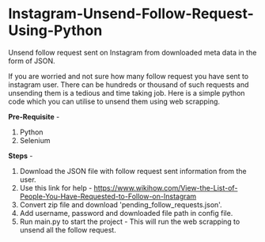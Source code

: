# Instagram-Unsend-Follow-Request-Using-Python
Unsend follow request sent on Instagram from downloaded meta data in the form of JSON.

If you are worried and not sure how many follow request you have sent to instagram user. There can be hundreds or thousand of such requests and unsending them is a tedious and time taking job. Here is a simple python code which you can utilise to unsend them using web scrapping.

**Pre-Requisite** -
1. Python
2. Selenium

**Steps** - 
1. Download the JSON file with follow request sent information from the user.
2. Use this link for help - https://www.wikihow.com/View-the-List-of-People-You-Have-Requested-to-Follow-on-Instagram
3. Convert zip file and download 'pending_follow_requests.json'.
4. Add username, password and downloaded file path in config file.
5. Run main.py to start the project - This will run the web scrapping to unsend all the follow request.
